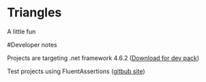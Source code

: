 # Triangles
A little fun

#Developer notes

Projects are targeting .net framework 4.6.2 ([Download for dev pack](https://www.microsoft.com/net/download/thank-you/net462-developer-pack))

Test projects using FluentAssertions ([gitbub site](https://github.com/fluentassertions/fluentassertions))



